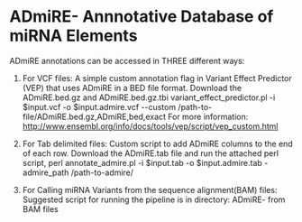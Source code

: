 # ADmiRE- Annnotative Database of miRNA Elements

ADmiRE annotations can be accessed in THREE different ways:
1. For VCF files: A simple custom annotation flag in Variant Effect Predictor (VEP) that uses ADmiRE in a BED file format.
  Download the ADmiRE.bed.gz and ADmiRE.bed.gz.tbi
  variant_effect_predictor.pl -i $input.vcf -o $input.admire.vcf --custom /path-to-file/ADmiRE.bed.gz,ADmiRE,bed,exact
  For more information:  http://www.ensembl.org/info/docs/tools/vep/script/vep_custom.html
  
2. For Tab delimited files: Custom script to add ADmiRE columns to the end of each row.
  Download the ADmiRE.tab file and run the attached perl script,
  perl annotate_admire.pl -i $input.tab -o $input.admire.tab -admire_path /path-to-admire/
  
3. For Calling miRNA Variants from the sequence alignment(BAM) files:
  Suggested script for running the pipeline is in directory: ADmiRE- from BAM files
  
  
